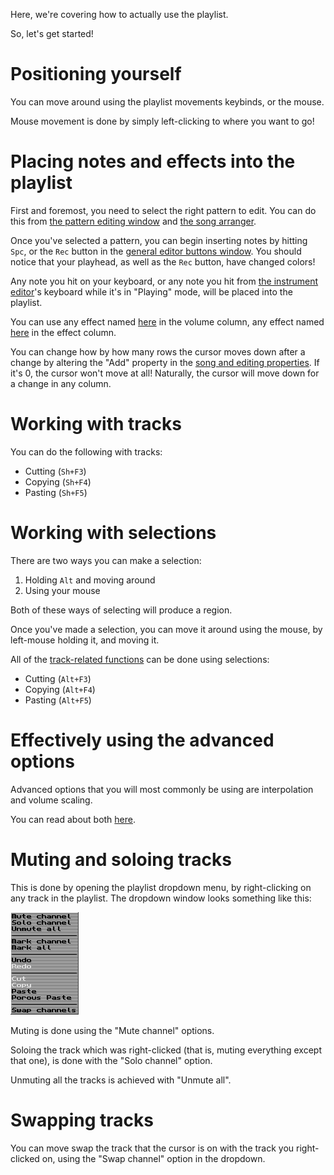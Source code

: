 Here, we're covering how to actually use the playlist.

So, let's get started!

# Positioning yourself

You can move around using the playlist movements keybinds, or the mouse.

<!-- TODO: Arrows, tab, PgUp, PgDn, Home and End -->

Mouse movement is done by simply left-clicking to where you want to go!

# Placing notes and effects into the playlist

First and foremost, you need to select the right pattern to edit.
You can do this from [the pattern editing window](./ui.md#pattern-editing-window)
and [the song arranger](./ui.md#the-song-arranger).

Once you've selected a pattern, you can begin inserting notes by hitting `Spc`,
or the `Rec` button in the [general editor buttons window](./ui.md#general-editor-buttons-window).
You should notice that your playhead, as well as the `Rec` button, have changed colors!

Any note you hit on your keyboard, or any note you hit from [the instrument editor](./ui.md#instrument-editor)'s
keyboard while it's in "Playing" mode, will be placed into the playlist.

You can use
any effect named [here](./fx.md#volume-column-effects) in the volume column,
any effect named [here](./fx.md#effect-column-effects) in the effect column.

You can change how by how many rows the cursor moves down after a change by altering the "Add" property in the
[song and editing properties](./ui.md#song-and-editing-properties). If it's 0, the cursor won't move at all!
Naturally, the cursor will move down for a change in any column.

# Working with tracks

You can do the following with tracks:

- Cutting (`Sh+F3`)
- Copying (`Sh+F4`)
- Pasting (`Sh+F5`)

# Working with selections

There are two ways you can make a selection:

1. Holding `Alt` and moving around
2. Using your mouse

Both of these ways of selecting will produce a region.

Once you've made a selection, you can move it around using the mouse, by left-mouse holding it, and moving it.

All of the [track-related functions](#working-with-tracks) can be done using selections:

- Cutting (`Alt+F3`)
- Copying (`Alt+F4`)
- Pasting (`Alt+F5`)

# Effectively using the advanced options

Advanced options that you will most commonly be using are interpolation and volume scaling.

You can read about both [here](./ui.md#advanced-editor).

# Muting and soloing tracks

This is done by opening the playlist dropdown menu, by right-clicking on any track in the playlist.
The dropdown window looks something like this:

![ui_playlistDropDown.png](../img/ui_playlistDropDown.png)

Muting is done using the "Mute channel" options.

Soloing the track which was right-clicked (that is, muting everything except that one), is done with the "Solo channel" option.

Unmuting all the tracks is achieved with "Unmute all".

# Swapping tracks

You can move swap the track that the cursor is on with the track you right-clicked on, using the "Swap channel" option in the dropdown.
